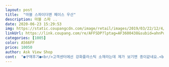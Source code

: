 ```yaml
---
layout: post 
title:  "마블 스파이더맨 페이스 우산" 
description: 마블 스파 ..
date: 2020-06-23 15:29:53 
img: https://static.coupangcdn.com/image/retail/images/2019/03/22/12/4/419c9d8a-64ae-4b8f-899c-c44b8ac4a6f4.jpg 
linkUrl: https://link.coupang.com/re/AFFSDP?lptag=AF3600438&subid=ahnPublicAsk&pageKey=4719943&itemId=589768660&vendorItemId=4544454644&traceid=V0-113-fa3f1810a2de0113 
categories: [1005] 
color: A566FF 
price: 10050 
author: Ask View Shop 
cont:  "●구매후기●<br/>고객센터에선 강화플라스틱 소재라는데 제가 보기엔 종이같네요.<br/><br/>단 한번도 사용 못하고 우산 살이 부러졌어요.<br/> 살이 부러진건 A/S도 안된다네요.<br/><br/>배송은 로켓배송이라 빨리왓구요 5살아이 쓰기에 사이즈도 좋아요<br/>별점은 안주면 글쓰기가 안되어 1개 줬지만 저 우산 한 번도 사용못한 저는 1개도 아까워요.<br/> 쿠팡에서 물건 구매 수없이 했지만 이런 경우는 처음이네요.<br/> 애들이 쓰는건데 내구성이 너무 부족한건 아닌가 싶군요.<br/><br/>아쉬운점은 자동이 아니라 수동이에요 손이 아프지않게 눌러올리는부분에 플라스틱으로 막아서 되어잇는데 5살아들 가르쳐주엇는데 쉽지않은거같아요 우산피고 접는건 부모님이 도와줘야할거같아요^^<br/>엄마눈에는^^  작은사이즈에요 튼튼해보이기는하는데 사용은 아직이라 확실한지는 모르겟네요<br/>작은 사이즈입니다! 살길이 40, 총길이는 50이 넘길래 큰 사이즈인가 했는데, 살길이 기준으로 보셔야 하는 듯 해요.<br/> 7세 아이껄로 샀는데 4세 동생한테 넘기고 더 큰 사이즈로 재구입해야 할 듯 합니다! 그래도 우산은 예뻐요<br/>튼튼해보여서 구매했는데 길에서 사는 일회용만도 못하네요.<br/><br/>" 
---
```

